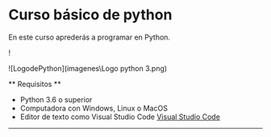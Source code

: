 # Curso básico de python

En este curso aprederás a programar en Python.

!

![LogodePython](imagenes\Logo python 3.png)

** Requisitos **
- Python 3.6 o superior
- Computadora con Windows, Linux o MacOS
- Editor de texto como Visual Studio Code [Visual Studio Code](https://code.visualstudio.com/download)
--------------------------------

